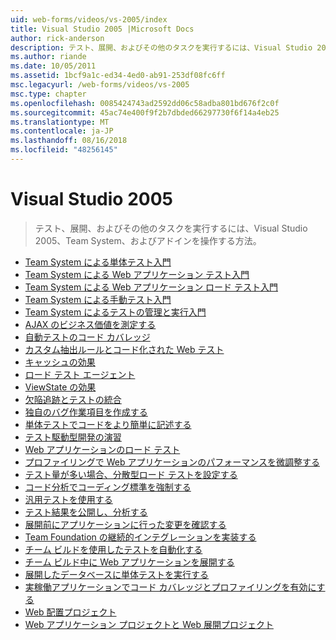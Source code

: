 ```yaml
---
uid: web-forms/videos/vs-2005/index
title: Visual Studio 2005 |Microsoft Docs
author: rick-anderson
description: テスト、展開、およびその他のタスクを実行するには、Visual Studio 2005、Team System、およびアドインを操作する方法。
ms.author: riande
ms.date: 10/05/2011
ms.assetid: 1bcf9a1c-ed34-4ed0-ab91-253df08fc6ff
msc.legacyurl: /web-forms/videos/vs-2005
msc.type: chapter
ms.openlocfilehash: 0085424743ad2592dd06c58adba801bd676f2c0f
ms.sourcegitcommit: 45ac74e400f9f2b7dbded66297730f6f14a4eb25
ms.translationtype: MT
ms.contentlocale: ja-JP
ms.lasthandoff: 08/16/2018
ms.locfileid: "48256145"
---
```

<a name="visual-studio-2005"></a>Visual Studio 2005
====================
> テスト、展開、およびその他のタスクを実行するには、Visual Studio 2005、Team System、およびアドインを操作する方法。


- [Team System による単体テスト入門](introduction-to-unit-testing-with-team-system.md)
- [Team System による Web アプリケーション テスト入門](introduction-to-testing-web-applications-with-team-system.md)
- [Team System による Web アプリケーション ロード テスト入門](introduction-to-load-testing-web-applications-with-team-system.md)
- [Team System による手動テスト入門](introduction-to-manual-testing-with-team-system.md)
- [Team System によるテストの管理と実行入門](introduction-to-managing-and-running-tests-with-team-system.md)
- [AJAX のビジネス価値を測定する](measuring-the-business-value-of-ajax.md)
- [自動テストのコード カバレッジ](code-coverage-of-automated-tests.md)
- [カスタム抽出ルールとコード化された Web テスト](custom-extraction-rules-and-coded-web-tests.md)
- [キャッシュの効果](the-effects-of-caching.md)
- [ロード テスト エージェント](using-the-load-test-agent.md)
- [ViewState の効果](the-effects-of-viewstate.md)
- [欠陥追跡とテストの統合](how-do-i-integrate-defect-tracking-with-testing.md)
- [独自のバグ作業項目を作成する](how-do-i-create-my-own-bug-work-item.md)
- [単体テストでコードをより簡単に記述する](how-do-i-write-code-more-quickly-with-unit-tests.md)
- [テスト駆動型開発の演習](how-do-i-practice-test-driven-development.md)
- [Web アプリケーションのロード テスト](how-do-i-load-test-a-web-application.md)
- [プロファイリングで Web アプリケーションのパフォーマンスを微調整する](how-do-i-tune-web-application-performance-with-profiling.md)
- [テスト量が多い場合、分散型ロード テストを設定する](how-do-i-set-up-distributed-load-testing-for-high-volume-tests.md)
- [コード分析でコーディング標準を強制する](how-do-i-enforce-coding-standards-with-code-analysis.md)
- [汎用テストを使用する](how-do-i-use-generic-tests.md)
- [テスト結果を公開し、分析する](how-do-i-publish-and-analyze-test-results.md)
- [展開前にアプリケーションに行った変更を確認する](how-do-i-discover-application-changes-prior-to-deployment.md)
- [Team Foundation の継続的インテグレーションを実装する](how-do-i-implement-continuous-integration-with-team-foundation.md)
- [チーム ビルドを使用したテストを自動化する](how-do-i-automate-testing-using-team-build.md)
- [チーム ビルド中に Web アプリケーションを展開する](how-do-i-deploy-a-web-application-during-a-team-build.md)
- [展開したデータベースに単体テストを実行する](how-do-i-run-unit-tests-against-a-deployed-database.md)
- [実稼働アプリケーションでコード カバレッジとプロファイリングを有効にする](how-do-i-enable-code-coverage-and-profiling-in-production-applications.md)
- [Web 配置プロジェクト](web-deployment-projects.md)
- [Web アプリケーション プロジェクトと Web 展開プロジェクト](web-application-projects-web-deployment-projects.md)
